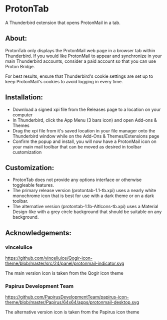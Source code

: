 # ProtonTab
A Thunderbird extension that opens ProtonMail in a tab.

## About:
ProtonTab only displays the ProtonMail web page in a browser tab within Thunderbird. If you would like ProtonMail to appear and synchronize in your main Thunderbird accounts, consider a paid account so that you can use Proton Bridge.

For best results, ensure that Thunderbird's cookie settings are set up to keep ProtonMail's cookies to avoid logging in every time.

## Installation:
- Download a signed xpi file from the Releases page to a location on your computer
- In Thunderbird, click the App Menu (3 bars icon) and open Add-ons & Themes
- Drag the xpi file from it's saved location in your file manager onto the Thunderbird window while on the Add-Ons & Themes/Extensions page
- Confirm the popup and install, you will now have a ProtonMail icon on your main mail toolbar that can be moved as desired in toolbar customization

## Customization:
- ProtonTab does not provide any options interface or otherwise toggleable features. 
- The primary release version (protontab-1.1-tb.xpi) uses a nearly white monochrome icon that is best for use with a dark theme or on a dark toolbar.
- The alternative version (protontab-1.1b-AltIcons-tb.xpi) uses a Material Design-like with a grey circle background that should be suitable on any background.

## Acknowledgements: 
### vinceluiice
https://github.com/vinceliuice/Qogir-icon-theme/blob/master/src/24/panel/protonmail-indicator.svg

The main version icon is taken from the Qogir icon theme

### Papirus Development Team
https://github.com/PapirusDevelopmentTeam/papirus-icon-theme/blob/master/Papirus/64x64/apps/protonmail-desktop.svg

The alternative version icon is taken from the Papirus icon theme
